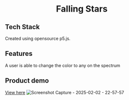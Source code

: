 <h1 align=center>Falling Stars</h1>

## Tech Stack
Created using opensource p5.js. 

## Features
A user is able to change the color to any on the spectrum

## Product demo
[View here](https://editor.p5js.org/melanielaporte/full/tUZW6YA-m)
![Screenshot Capture - 2025-02-02 - 22-57-57](https://github.com/user-attachments/assets/54d0cb85-5b8d-47a5-a3c8-f03f7c51b8b2)
